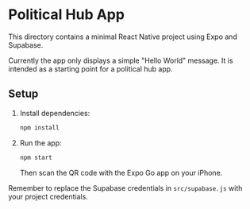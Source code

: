 # Political Hub App

This directory contains a minimal React Native project using Expo and Supabase.

Currently the app only displays a simple "Hello World" message. It is intended as a starting point for a political hub app.

## Setup

1. Install dependencies:
   ```bash
   npm install
   ```
2. Run the app:
   ```bash
   npm start
   ```
   Then scan the QR code with the Expo Go app on your iPhone.

Remember to replace the Supabase credentials in `src/supabase.js` with your project credentials.
